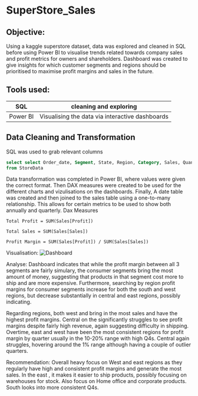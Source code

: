# SuperStore_Sales

## Objective:
Using a kaggle superstore dataset, data was explored and cleaned in SQL before using Power BI to visualise trends related towards company sales and profit metrics for owners and shareholders. Dashboard was created to give insights for which customer segments and regions should be prioritised to maximise profit margins and sales in the future.


## Tools used:
| SQL | cleaning and exploring |
| --- | ---  |
| Power BI | Visualising the data via interactive dashboards |

## Data Cleaning and Transformation

SQL was used to grab relevant columns

```SQL
select select Order_date, Segment, State, Region, Category, Sales, Quantity, Discount, Profit
from StoreData
```


Data transformation was completed in Power BI, where values were given the correct format. Then DAX measures were created to be used for the different charts and vizulisations on the dashboards. Finally, A date table was created and then joined to the sales table using a one-to-many relationship. This allows for certain metrics to be used to show both annually and quarterly.
Dax Measures
```Dax
Total Profit = SUM(Sales[Profit])
```
```Dax
Total Sales = SUM(Sales[Sales])
```
```DAX
Profit Margin = SUM(Sales[Profit]) / SUM(Sales[Sales])
```

Visualisation:
![Dashboard](Superstore_Dashboard.png)


Analyse:
Dashboard indicates that while the profit margin between all 3 segments are fairly simulary, the consumer segments bring the most amount of money, suggesting that products in that segment cost more to ship  and are more expensive. Furthermore, searching by region profit margins for consumer segments increase for both the south and west regions, but decrease substantially in central and east regions, possibly indicating.

Regarding regions, both west and bring in the most sales and have the highest profit margins. Central on the significantly struggles to see profit margins despite fairly high revenue, again suggesting difficulty in shipping. Overtime, east and west have been the most consistent regions for profit margin by quarter usually in the 10-20% range with high Q4s. Central again struggles, hovering around the 1% range although having a couple of outlier quarters.

Recommendation:
Overall heavy focus on West and east regions as they regularly have high and consistent profit margins and generate the most sales. In the east , it makes it easier to ship products, possibly focusing on warehouses for stock. Also focus on Home office and corporate products. South looks into more consistent Q4s.
